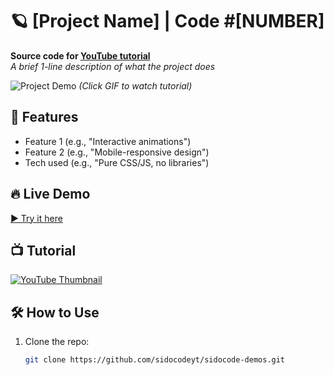 # 🪐 [Project Name] | Code #[NUMBER]  
**Source code for [YouTube tutorial](YOUR_VIDEO_URL)**  
*A brief 1-line description of what the project does*

![Project Demo](demo.gif) *(Click GIF to watch tutorial)*

## 🚀 Features  
- Feature 1 (e.g., "Interactive animations")  
- Feature 2 (e.g., "Mobile-responsive design")  
- Tech used (e.g., "Pure CSS/JS, no libraries")  

## 🔥 Live Demo  
[▶️ Try it here](https://sidocodeyt.github.io/sidocode-demos/PROJECT_FOLDER_NAME/)  

## 📺 Tutorial  
[![YouTube Thumbnail](https://img.youtube.com/vi/YOUR_VIDEO_ID/0.jpg)](https://www.youtube.com/watch?v=YOUR_VIDEO_ID)

## 🛠️ How to Use  
1. Clone the repo:  
   ```bash  
   git clone https://github.com/sidocodeyt/sidocode-demos.git  